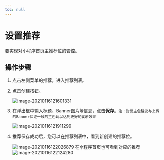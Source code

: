 ```yaml
---
toc: null
---
```


# 设置推荐

要实现对小程序首页主推荐位的管控。

## 操作步骤



1. 点击左侧菜单的推荐，进入推荐列表。

2. 点击创建按钮。

   ![image-20210116121601331](https://md-1256312109.cos.ap-beijing.myqcloud.com/uPic/image-20210116121601331.png)

3. 在弹出框中输入标题、Banner图片等信息，点击**保存**。`注：封面主色建议与上传的Banner保证一致的主色调以达到更好的展示效果`

   ![image-20210116121911299](https://md-1256312109.cos.ap-beijing.myqcloud.com/uPic/image-20210116121911299.png)

4. 推荐保存成功后，您可以在推荐列表中，看到新创建的推荐位。

   ![image-20210116122026879](https://md-1256312109.cos.ap-beijing.myqcloud.com/uPic/image-20210116122026879.png)
    在小程序首页也可看到对应的推荐
   ![image-20210116122124280](https://md-1256312109.cos.ap-beijing.myqcloud.com/uPic/image-20210116122124280.png)